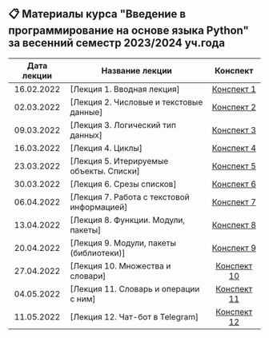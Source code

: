 ## 📋 Материалы курса "Введение в программирование на основе языка Python" за весенний семестр 2023/2024 уч.года

Дата лекции | Название лекции | Конспект  
|:----:|----|:----:|
|16.02.2022| [Лекция 1. Вводная лекция]| [Конспект 1]() |||
|02.03.2022| [Лекция 2. Числовые и текстовые данные] | [Конспект 2]() |||
|09.03.2022| [Лекция 3. Логический тип данных]| [Конспект 3]() |||
|16.03.2022| [Лекция 4. Циклы] | [Конспект 4]() |||
|23.03.2022| [Лекция 5. Итерируемые объекты. Списки] | [Конспект 5]() |||
|30.03.2022| [Лекция 6. Срезы списков] | [Конспект 6]() |||
|06.04.2022| [Лекция 7. Работа с текстовой информацией] | [Конспект 7]() |||
|13.04.2022| [Лекция 8. Функции. Модули, пакеты] | [Конспект 8]() |||
|20.04.2022| [Лекция 9. Модули, пакеты (библиотеки)] | [Конспект 9]() |||
|27.04.2022| [Лекция 10. Множества и словари] | [Конспект 10]() |||
|04.05.2022| [Лекция 11. Словарь и операции с ним] | [Конспект 11]() |||
|11.05.2022| [Лекция 12. Чат-бот в Telegram] | [Конспект 12]() |||
